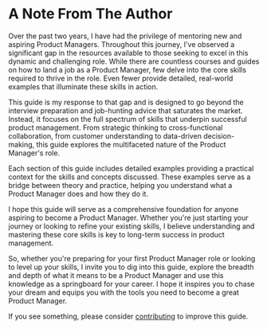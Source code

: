 # A Note From The Author

Over the past two years, I have had the privilege of mentoring new and aspiring Product Managers. Throughout this journey, I've observed a significant gap in the resources available to those seeking to excel in this dynamic and challenging role. While there are countless courses and guides on how to land a job as a Product Manager, few delve into the core skills required to thrive in the role. Even fewer provide detailed, real-world examples that illuminate these skills in action.

This guide is my response to that gap and is designed to go beyond the interview preparation and job-hunting advice that saturates the market. Instead, it focuses on the full spectrum of skills that underpin successful product management. From strategic thinking to cross-functional collaboration, from customer understanding to data-driven decision-making, this guide explores the multifaceted nature of the Product Manager's role.

Each section of this guide includes detailed examples providing a practical context for the skills and concepts discussed. These examples serve as a bridge between theory and practice, helping you understand what a Product Manager does and how they do it.

I hope this guide will serve as a comprehensive foundation for anyone aspiring to become a Product Manager. Whether you're just starting your journey or looking to refine your existing skills, I believe understanding and mastering these core skills is key to long-term success in product management.

So, whether you're preparing for your first Product Manager role or looking to level up your skills, I invite you to dig into this guide, explore the breadth and depth of what it means to be a Product Manager and use this knowledge as a springboard for your career. I hope it inspires you to chase your dream and equips you with the tools you need to become a great Product Manager.

If you see something, please consider [contributing](prelude/contribute.md) to improve this guide.
